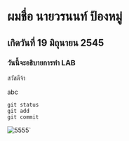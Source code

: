 # ผมชื่อ นายวรนนท์ ป้องหมู่

## เกิดวันที่ 19 มิถุนายน 2545

### วันนี้จะอธิบายการทำ LAB

สวัสดีจ้า




abc
```
git status
git add
git commit
```
![5555](https://hips.hearstapps.com/hmg-prod.s3.amazonaws.com/images/dog-puppy-on-garden-royalty-free-image-1586966191.jpg?crop=1.00xw:0.669xh;0,0.190xh&resize=640:*)`

